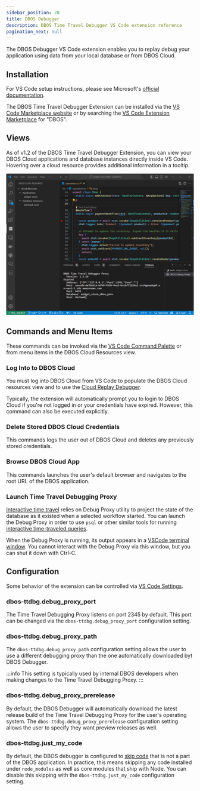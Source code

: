```yaml
---
sidebar_position: 20
title: DBOS Debugger
description: DBOS Time Travel Debugger VS Code extension reference
pagination_next: null
---
```


The DBOS Debugger VS Code extension enables you to replay debug your application using data from your local database or from DBOS Cloud.

## Installation

For VS Code setup instructions, please see Microsoft's [official documentation](https://code.visualstudio.com/docs/setup/setup-overview).

The DBOS Time Travel Debugger Extension can be installed via the
[VS Code Marketplace website](https://marketplace.visualstudio.com/items?itemName=dbos-inc.dbos-ttdbg)
or by searching the 
[VS Code Extension Marketplace](https://code.visualstudio.com/docs/editor/extension-marketplace)
for "DBOS".

## Views

As of v1.2 of the DBOS Time Travel Debugger Extension, you can view your DBOS Cloud applications
and database instances directly inside VS Code. Hovering over a cloud resource provides additional
information in a tooltip.

![DBOS Cloud resources](./assets/ttdbg-proxy-terminal.png)

## Commands and Menu Items

These commands can be invoked via the [VS Code Command Palette](https://code.visualstudio.com/docs/getstarted/userinterface#_command-palette)
or from menu items in the DBOS Cloud Resources view. 

### Log Into to DBOS Cloud

You must log into DBOS Cloud from VS Code to populate the DBOS Cloud resources view and to use the [Cloud Replay Debugger](../../tutorials/debugging.md#cloud-replay-debugging). 

Typically, the extension will automatically prompt you to login to DBOS Cloud if you're not logged in or your credentials have expired.
However, this command can also be executed explicitly.

### Delete Stored DBOS Cloud Credentials

This commands logs the user out of DBOS Cloud and deletes any previously stored credentials.

### Browse DBOS Cloud App

This commands launches the user's default browser and navigates to the root URL of the DBOS application.

### Launch Time Travel Debugging Proxy

[Interactive time travel](../../../cloud-tutorials/interactive-timetravel.md) relies on Debug Proxy utility to project the state of the database as it existed when a selected workflow started.
You can launch the Debug Proxy in order to use `psql` or other similar tools for running [interactive time-traveled queries](../../../cloud-tutorials/interactive-timetravel.md).

When the Debug Proxy is running, its output appears in a [VSCode terminal window](https://code.visualstudio.com/docs/terminal/basics).
You cannot interact with the Debug Proxy via this window, but you can shut it down with Ctrl-C.

## Configuration

Some behavior of the extension can be controlled via [VS Code Settings](https://code.visualstudio.com/docs/getstarted/settings).

### dbos-ttdbg.debug_proxy_port

The Time Travel Debugging Proxy listens on port 2345 by default. This port can be changed via the `dbos-ttdbg.debug_proxy_port` configuration setting.

### dbos-ttdbg.debug_proxy_path

The `dbos-ttdbg.debug_proxy_path` configuration setting allows the user to use a different debugging proxy than the one automatically downloaded byt DBOS Debugger.

:::info
This setting is typically used by internal DBOS developers when making changes to the Time Travel Debugging Proxy.
:::

### dbos-ttdbg.debug_proxy_prerelease

By default, the DBOS Debugger will automatically download the latest release build of the Time Travel Debugging Proxy for the user's operating system. 
The `dbos-ttdbg.debug_proxy_prerelease` configuration setting allows the user to specify they want preview releases as well.

### dbos-ttdbg.just_my_code

By default, the DBOS debugger is configured to [skip code](https://code.visualstudio.com/docs/nodejs/nodejs-debugging#_skipping-uninteresting-code)
that is not a part of the DBOS application. 
In practice, this means skipping any code installed under `node_modules` as well as core modules that ship with Node.
You can disable this skipping with the `dbos-ttdbg.just_my_code` configuration setting.